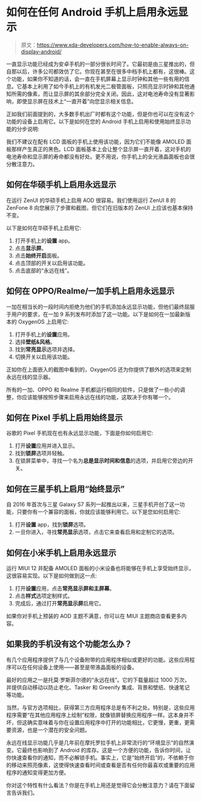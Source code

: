 # 如何在任何 Android 手机上启用永远显示

> 原文：<https://www.xda-developers.com/how-to-enable-always-on-display-android/>

一直显示功能已经成为安卓手机的一部分很长时间了。它最初是由三星推出的，但自那以后，许多公司都效仿了它。你现在甚至在很多中档手机上都有，这很棒。这个功能，如果你不知道的话，会一直在手机屏幕上显示时钟和其他一些有用的信息。它基本上利用了如今手机上的有机发光二极管面板，只照亮显示时钟和其他通知所需的像素，而让显示屏的其余部分完全关闭。因此，这对电池寿命没有显著影响，即使显示屏在技术上“一直开着”向您显示相关信息。

正如我们前面提到的，大多数手机出厂时都有这个功能，但是你也可以在没有这个功能的设备上启用它。以下是如何在您的 Android 手机上启用和使用始终显示功能的分步说明:

我们不建议在配有 LCD 面板的手机上使用该功能，因为它们不能像 AMOLED 面板那样产生真正的黑色。LCD 面板基本上会让整个显示屏一直开着，这对手机的电池寿命和显示屏的寿命都没有好处。更不用说，你手机上的全光液晶面板也会很分散注意力。

## 如何在华硕手机上启用永远显示

在运行 ZenUI 的华硕手机上启用 AOD 很容易。我们使用运行 ZenUI 8 的 ZenFone 8 向您展示了步骤和截图，但它们在旧版本的 ZenUI 上应该也基本保持不变。

以下是如何在华硕手机上启用它:

1.  打开手机上的**设置** app。
2.  点击**显示屏**。
3.  点击**始终开启**面板。
4.  点击顶部的开关以启用该功能。
5.  点击底部的“永远在线”。

## 如何在 OPPO/Realme/一加手机上启用永远显示

一加在相当长的一段时间内拒绝为他们的手机添加永远显示功能，但他们最终屈服于用户的要求，在一加 9 系列发布时添加了这一功能。以下是如何在一加最新版本的 OxygenOS 上启用它:

1.  打开手机上的**设置**应用。
2.  选择**壁纸&风格**。
3.  找到**常亮显示**选项并选择。
4.  切换开关以启用该功能。

正如你在上面嵌入的截图中看到的，OxygenOS 还为你提供了额外的选项来定制永远在线的显示器。

所有的一加、OPPO 和 Realme 手机都运行相同的软件，只是做了一些小的调整，你应该能够按照步骤来启用永远在线的功能，这取决于你有哪一个。

## 如何在 Pixel 手机上启用始终显示

谷歌的 Pixel 手机现在也有永远显示功能，下面是你如何启用它:

1.  打开**设置**应用并进入显示。
2.  找到**锁屏**选项并轻触。
3.  在锁屏菜单中，寻找一个名为**总是显示时间和信息**的选项，并启用它旁边的开关。

## 如何在三星手机上启用“始终显示”

自 2016 年首次与三星 Galaxy S7 系列一起推出以来，三星手机开创了这一功能，只要你有一个兼容的面板，你就应该能够利用它。以下是您如何启用它:

1.  打开**设置** app，找到**锁屏**选项。
2.  一旦你进入，寻找**常亮显示**选项，点击它来查看启用和定制它的选项。

## 如何在小米手机上启用永远显示

运行 MIUI 12 并配备 AMOLED 面板的小米设备也将能够在手机上享受始终显示，这很容易实现。以下是如何做到这一点:

1.  打开**设置**应用，点击**常亮显示屏和主屏幕**。
2.  点击**样式**选项定制样式。
3.  完成后，通过打开**常亮显示屏**启用它。

如果你对手机上预装的 AOD 主题不满意，你可以在 MIUI 主题商店查看更多内容。

## 如果我的手机没有这个功能怎么办？

有几个应用程序提供了与几个设备附带的应用程序相似或更好的功能。这些应用程序可以在任何设备上使用——甚至是带液晶面板的设备。

最好的应用之一是托莫·罗斯菲尔德的“永远在线”。它的下载量超过 1000 万次，并提供自动移动以防止老化、Tasker 和 Greenify 集成、背景和壁纸、快速笔记等功能。

当然，与官方选项相比，获得第三方应用程序总是有不利之处。特别是，这些应用程序需要“在其他应用程序上绘制”权限，就像锁屏替换应用程序一样。这本身并不坏，但这确实意味着与你在设置应用程序中打开的功能相比，它更慢，更重，更需要资源，也是一个潜在的安全问题。

永远在线显示功能几乎是几年前在摩托罗拉手机上非常流行的“环境显示”的自然演变。它最终也影响到了 Android 的库存。这是一个方便的功能，告诉你时间，让你快速查看你的通知，而不必解锁手机。事实上，它是“始终开启”的，不依赖于你的移动来照亮像素，这使得快速查看时间或查看是否有任何你最喜欢或重要的应用程序的通知变得更加方便。

你对这个特性有什么看法？你是在手机上用还是觉得它会分散注意力？请在下面留言告诉我们。